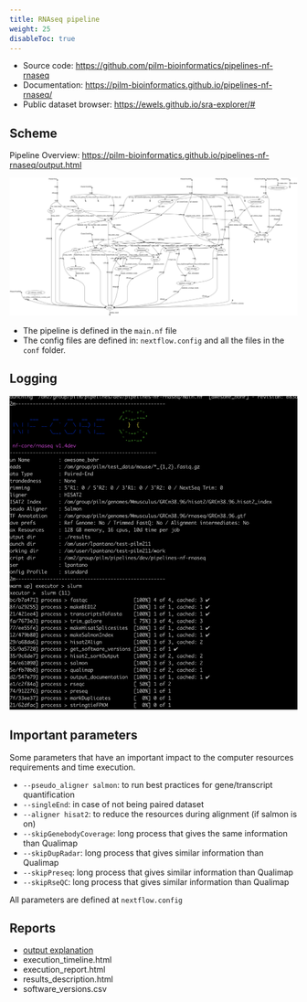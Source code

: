 ```yaml
---
title: RNAseq pipeline
weight: 25
disableToc: true
---
```


* Source code: https://github.com/pilm-bioinformatics/pipelines-nf-rnaseq
* Documentation: https://pilm-bioinformatics.github.io/pipelines-nf-rnaseq/
* Public dataset browser: https://ewels.github.io/sra-explorer/#

## Scheme

Pipeline Overview: https://pilm-bioinformatics.github.io/pipelines-nf-rnaseq/output.html

![](pipeline_dag.png)

* The pipeline is defined in the `main.nf` file
* The config files are defined in: `nextflow.config` and all the files in the `conf` folder.

## Logging

![](nf-running.png)

## Important parameters

Some parameters that have an important impact to the computer resources requirements and time execution.

* `--pseudo_aligner salmon`: to run best practices for gene/transcript quantification
* `--singleEnd`: in case of not being paired dataset
* `--aligner hisat2`: to reduce the resources during alignment (if salmon is on)
* `--skipGenebodyCoverage`: long process that gives the same information than Qualimap
* `--skipDupRadar`: long process that gives similar information than Qualimap
* `--skipPreseq`: long process that gives similar information than Qualimap
* `--skipRseQC`: long process that gives similar information than Qualimap

All parameters are defined at `nextflow.config`

## Reports

* [output explanation](https://pilm-bioinformatics.github.io/pipelines-nf-rnaseq/output.html)
* execution_timeline.html
* execution_report.html
* results_description.html
* software_versions.csv

